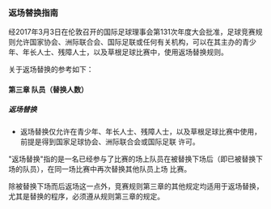 ### 返场替换指南

经2017年3月3日在伦敦召开的国际足球理事会第131次年度大会批准，足球竞赛规则允许国家协会、洲际联合会、国际足联或任何有关机构，可以在其主办的青少年、年长人士、残障人士，以及草根足球比赛中，使用返场替换规则。

关于返场替换的参考如下：

#### 第三章 队员（替换人数）

##### 返场替换

* 返场替换仅允许在青少年、年长人士、残障人士，以及草根足球比赛中使用，前提是得到国家足球协会、洲际联合会或国际足联 许可。

"返场替换"指的是一名已经参与了比赛的场上队员在被替换下场后（即已被替换下场的队员），在同一场比赛中再次替换其他队员上场 比赛。

除被替换下场而后返场这一点外，竞赛规则第三章的其他规定均适用于返场替换，尤其是替换的程序，必须遵从规则第三章的规定。